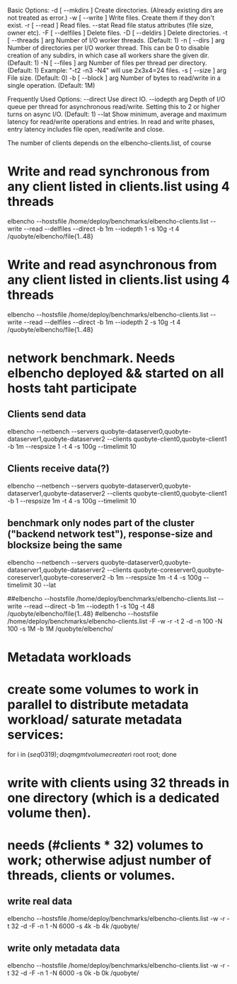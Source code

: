 
Basic Options:
  -d [ --mkdirs ]       Create directories. (Already existing dirs are not treated as error.)
  -w [ --write ]        Write files. Create them if they don't exist.
  -r [ --read ]         Read files.
  --stat                Read file status attributes (file size, owner etc).
  -F [ --delfiles ]     Delete files.
  -D [ --deldirs ]      Delete directories.
  -t [ --threads ] arg  Number of I/O worker threads. (Default: 1)
  -n [ --dirs ] arg     Number of directories per I/O worker thread. This can be 0 to disable creation of any subdirs, in which case all workers share the given dir. (Default: 1)
  -N [ --files ] arg    Number of files per thread per directory. (Default: 1) Example: "-t2 -n3 -N4" will use 2x3x4=24 files.
  -s [ --size ] arg     File size. (Default: 0)
  -b [ --block ] arg    Number of bytes to read/write in a single operation. (Default: 1M)

Frequently Used Options:
  --direct              Use direct IO.
  --iodepth arg         Depth of I/O queue per thread for asynchronous read/write. Setting this to 2 or higher turns on async I/O. (Default: 1)
  --lat                 Show minimum, average and maximum latency for read/write operations and entries. In read and write phases, entry latency includes file open, read/write and close.


The number of clients depends on the elbencho-clients.list, of course

# Write and read synchronous from any client listed in clients.list using 4 threads
elbencho --hostsfile /home/deploy/benchmarks/elbencho-clients.list --write --read --delfiles --direct -b 1m --iodepth 1 -s 10g -t 4 /quobyte/elbencho/file{1..48}
# Write and read asynchronous from any client listed in clients.list using 4 threads
elbencho --hostsfile /home/deploy/benchmarks/elbencho-clients.list --write --read --delfiles --direct -b 1m --iodepth 2 -s 10g -t 4 /quobyte/elbencho/file{1..48}


# network benchmark. Needs elbencho deployed && started on all hosts taht participate
## Clients send data
elbencho --netbench --servers quobyte-dataserver0,quobyte-dataserver1,quobyte-dataserver2 --clients quobyte-client0,quobyte-client1 -b 1m --respsize 1  -t 4 -s 100g --timelimit 10

## Clients receive data(?)
elbencho --netbench --servers quobyte-dataserver0,quobyte-dataserver1,quobyte-dataserver2 --clients quobyte-client0,quobyte-client1 -b 1 --respsize 1m  -t 4 -s 100g --timelimit 10

## benchmark only nodes part of the cluster ("backend network test"), response-size and blocksize being the same 
elbencho --netbench --servers quobyte-dataserver0,quobyte-dataserver1,quobyte-dataserver2 --clients quobyte-coreserver0,quobyte-coreserver1,quobyte-coreserver2 -b 1m --respsize 1m  -t 4 -s 100g --timelimit 30 --lat

##elbencho --hostsfile /home/deploy/benchmarks/elbencho-clients.list --write --read --direct -b 1m --iodepth 1 -s 10g -t 48 /quobyte/elbencho/file{1..48}
#elbencho --hostsfile /home/deploy/benchmarks/elbencho-clients.list -F -w -r -t 2 -d -n 100 -N 100 -s 1M -b 1M /quobyte/elbencho/

# Metadata workloads 

# create some volumes to work in parallel to distribute metadata workload/ saturate metadata services:
for i in $(seq 0 319); do qmgmt volume create r$i root root; done

# write with <N> clients using 32 threads in one directory (which is a dedicated volume then). 
# needs (#clients * 32) volumes to work; otherwise adjust number of threads, clients or volumes.

## write real data
elbencho --hostsfile /home/deploy/benchmarks/elbencho-clients.list -w -r -t 32 -d -F -n 1 -N 6000 -s 4k -b 4k /quobyte/
## write only metadata data
elbencho --hostsfile /home/deploy/benchmarks/elbencho-clients.list -w -r -t 32 -d -F -n 1 -N 6000 -s 0k -b 0k /quobyte/
